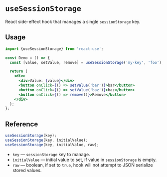 # `useSessionStorage`

React side-effect hook that manages a single `sessionStorage` key.


## Usage

```jsx
import {useSessionStorage} from 'react-use';

const Demo = () => {
  const [value, setValue, remove] = useSessionStorage('my-key', 'foo');

  return (
    <div>
      <div>Value: {value}</div>
      <button onClick={() => setValue('bar')}>bar</button>
      <button onClick={() => setValue('baz')}>baz</button>
      <button onClick={() => remove()}>Remove</button>
    </div>
  );
};
```


## Reference

```js
useSessionStorage(key);
useSessionStorage(key, initialValue);
useSessionStorage(key, initialValue, raw);
```

- `key` &mdash; `sessionStorage` key to manage.
- `initialValue` &mdash; initial value to set, if value in `sessionStorage` is empty.
- `raw` &mdash; boolean, if set to `true`, hook will not attempt to JSON serialize stored values.
